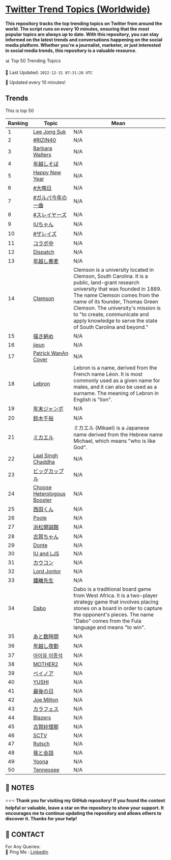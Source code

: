 [Twitter Trend Topics (Worldwide)](https://github.com/ErcinDedeoglu/Twitter-Trend-Topics)
==========

**This repository tracks the top trending topics on Twitter from around the world. 
The script runs on every 10 minutes, ensuring that the most popular topics are always up to date. 
With this repository, you can stay informed on the latest trends and conversations happening on the social media platform. 
Whether you're a journalist, marketer, or just interested in social media trends, this repository is a valuable resource.**


📊 Top 50 Trending Topics

📆 Last Updated: `2022-12-31 07:31:28 UTC`

🔧 Updated every 10 minutes!


## Trends

This is top 50

| Ranking | Topic | Mean |
| ------- | ------------ | ------------ |
| 1 | [Lee Jong Suk](http://twitter.com/search?q=Lee+Jong+Suk) | N/A |
| 2 | [#RIZIN40](http://twitter.com/search?q=%23RIZIN40) | N/A |
| 3 | [Barbara Walters](http://twitter.com/search?q=Barbara+Walters) | N/A |
| 4 | [年越しそば](http://twitter.com/search?q=%e5%b9%b4%e8%b6%8a%e3%81%97%e3%81%9d%e3%81%b0) | N/A |
| 5 | [Happy New Year](http://twitter.com/search?q=Happy+New+Year) | N/A |
| 6 | [#大晦日](http://twitter.com/search?q=%23%e5%a4%a7%e6%99%a6%e6%97%a5) | N/A |
| 7 | [#ガルパ今年の一曲](http://twitter.com/search?q=%23%e3%82%ac%e3%83%ab%e3%83%91%e4%bb%8a%e5%b9%b4%e3%81%ae%e4%b8%80%e6%9b%b2) | N/A |
| 8 | [#スレイヤーズ](http://twitter.com/search?q=%23%e3%82%b9%e3%83%ac%e3%82%a4%e3%83%a4%e3%83%bc%e3%82%ba) | N/A |
| 9 | [IUちゃん](http://twitter.com/search?q=IU%e3%81%a1%e3%82%83%e3%82%93) | N/A |
| 10 | [#ザレイズ](http://twitter.com/search?q=%23%e3%82%b6%e3%83%ac%e3%82%a4%e3%82%ba) | N/A |
| 11 | [コラボ中](http://twitter.com/search?q=%e3%82%b3%e3%83%a9%e3%83%9c%e4%b8%ad) | N/A |
| 12 | [Dispatch](http://twitter.com/search?q=Dispatch) | N/A |
| 13 | [年越し蕎麦](http://twitter.com/search?q=%e5%b9%b4%e8%b6%8a%e3%81%97%e8%95%8e%e9%ba%a6) | N/A |
| 14 | [Clemson](http://twitter.com/search?q=Clemson) | Clemson is a university located in Clemson, South Carolina. It is a public, land-grant research university that was founded in 1889. The name Clemson comes from the name of its founder, Thomas Green Clemson. The university's mission is to "to create, communicate and apply knowledge to serve the state of South Carolina and beyond." |
| 15 | [描き納め](http://twitter.com/search?q=%e6%8f%8f%e3%81%8d%e7%b4%8d%e3%82%81) | N/A |
| 16 | [jieun](http://twitter.com/search?q=jieun) | N/A |
| 17 | [Patrick WanAn Cover](http://twitter.com/search?q=Patrick+WanAn+Cover) | N/A |
| 18 | [Lebron](http://twitter.com/search?q=Lebron) | Lebron is a name, derived from the French name Léon. It is most commonly used as a given name for males, and it can also be used as a surname. The meaning of Lebron in English is "lion". |
| 19 | [年末ジャンボ](http://twitter.com/search?q=%e5%b9%b4%e6%9c%ab%e3%82%b8%e3%83%a3%e3%83%b3%e3%83%9c) | N/A |
| 20 | [鈴木千裕](http://twitter.com/search?q=%e9%88%b4%e6%9c%a8%e5%8d%83%e8%a3%95) | N/A |
| 21 | [ミカエル](http://twitter.com/search?q=%e3%83%9f%e3%82%ab%e3%82%a8%e3%83%ab) | ミカエル (Mikael) is a Japanese name derived from the Hebrew name Michael, which means "who is like God". |
| 22 | [Laal Singh Chaddha](http://twitter.com/search?q=Laal+Singh+Chaddha) | N/A |
| 23 | [ビッグカップル](http://twitter.com/search?q=%e3%83%93%e3%83%83%e3%82%b0%e3%82%ab%e3%83%83%e3%83%97%e3%83%ab) | N/A |
| 24 | [Choose Heterologous Booster](http://twitter.com/search?q=Choose+Heterologous+Booster) | N/A |
| 25 | [西田くん](http://twitter.com/search?q=%e8%a5%bf%e7%94%b0%e3%81%8f%e3%82%93) | N/A |
| 26 | [Poole](http://twitter.com/search?q=Poole) | N/A |
| 27 | [浜松開誠館](http://twitter.com/search?q=%e6%b5%9c%e6%9d%be%e9%96%8b%e8%aa%a0%e9%a4%a8) | N/A |
| 28 | [古賀ちゃん](http://twitter.com/search?q=%e5%8f%a4%e8%b3%80%e3%81%a1%e3%82%83%e3%82%93) | N/A |
| 29 | [Donte](http://twitter.com/search?q=Donte) | N/A |
| 30 | [IU and LJS](http://twitter.com/search?q=IU+and+LJS) | N/A |
| 31 | [カウコン](http://twitter.com/search?q=%e3%82%ab%e3%82%a6%e3%82%b3%e3%83%b3) | N/A |
| 32 | [Lord Jontor](http://twitter.com/search?q=Lord+Jontor) | N/A |
| 33 | [鍾離先生](http://twitter.com/search?q=%e9%8d%be%e9%9b%a2%e5%85%88%e7%94%9f) | N/A |
| 34 | [Dabo](http://twitter.com/search?q=Dabo) | Dabo is a traditional board game from West Africa. It is a two-player strategy game that involves placing stones on a board in order to capture the opponent's pieces. The name "Dabo" comes from the Fula language and means "to win". |
| 35 | [あと数時間](http://twitter.com/search?q=%e3%81%82%e3%81%a8%e6%95%b0%e6%99%82%e9%96%93) | N/A |
| 36 | [年越し夜勤](http://twitter.com/search?q=%e5%b9%b4%e8%b6%8a%e3%81%97%e5%a4%9c%e5%8b%a4) | N/A |
| 37 | [아이유 이종석](http://twitter.com/search?q=%ec%95%84%ec%9d%b4%ec%9c%a0+%ec%9d%b4%ec%a2%85%ec%84%9d) | N/A |
| 38 | [MOTHER2](http://twitter.com/search?q=MOTHER2) | N/A |
| 39 | [ベイノア](http://twitter.com/search?q=%e3%83%99%e3%82%a4%e3%83%8e%e3%82%a2) | N/A |
| 40 | [YUSHI](http://twitter.com/search?q=YUSHI) | N/A |
| 41 | [最後の日](http://twitter.com/search?q=%e6%9c%80%e5%be%8c%e3%81%ae%e6%97%a5) | N/A |
| 42 | [Joe Milton](http://twitter.com/search?q=Joe+Milton) | N/A |
| 43 | [カラフェス](http://twitter.com/search?q=%e3%82%ab%e3%83%a9%e3%83%95%e3%82%a7%e3%82%b9) | N/A |
| 44 | [Blazers](http://twitter.com/search?q=Blazers) | N/A |
| 45 | [古賀紗理那](http://twitter.com/search?q=%e5%8f%a4%e8%b3%80%e7%b4%97%e7%90%86%e9%82%a3) | N/A |
| 46 | [SCTV](http://twitter.com/search?q=SCTV) | N/A |
| 47 | [Rutsch](http://twitter.com/search?q=Rutsch) | N/A |
| 48 | [我と会話](http://twitter.com/search?q=%e6%88%91%e3%81%a8%e4%bc%9a%e8%a9%b1) | N/A |
| 49 | [Yoona](http://twitter.com/search?q=Yoona) | N/A |
| 50 | [Tennessee](http://twitter.com/search?q=Tennessee) | N/A |




## 📝 NOTES

⭐⭐⭐ **Thank you for visiting my GitHub repository! If you found the content helpful or valuable, leave a star on the repository to show your support. It encourages me to continue updating the repository and allows others to discover it. Thanks for your help!**

## 📨 CONTACT

 For Any Queries:  
            🏓 Ping Me : [LinkedIn](https://www.linkedin.com/in/ercindedeoglu/)